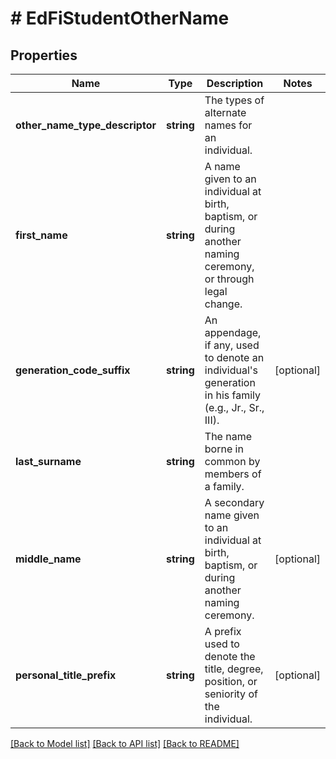 # # EdFiStudentOtherName

## Properties

Name | Type | Description | Notes
------------ | ------------- | ------------- | -------------
**other_name_type_descriptor** | **string** | The types of alternate names for an individual. |
**first_name** | **string** | A name given to an individual at birth, baptism, or during another naming ceremony, or through legal change. |
**generation_code_suffix** | **string** | An appendage, if any, used to denote an individual&#39;s generation in his family (e.g., Jr., Sr., III). | [optional]
**last_surname** | **string** | The name borne in common by members of a family. |
**middle_name** | **string** | A secondary name given to an individual at birth, baptism, or during another naming ceremony. | [optional]
**personal_title_prefix** | **string** | A prefix used to denote the title, degree, position, or seniority of the individual. | [optional]

[[Back to Model list]](../../README.md#models) [[Back to API list]](../../README.md#endpoints) [[Back to README]](../../README.md)
